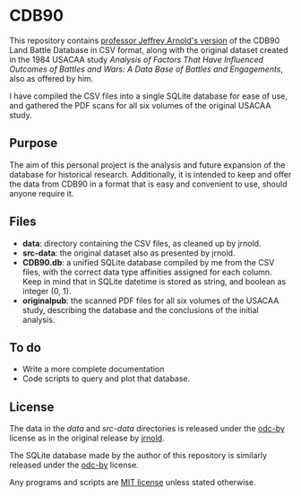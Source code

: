 # CDB90

This repository contains [professor Jeffrey Arnold's version](https://github.com/jrnold/CDB90) of the CDB90 Land Battle Database in CSV format, along with the original dataset created in the 1984 USACAA study *Analysis of Factors That Have Influenced Outcomes of Battles and Wars: A Data Base of Battles and Engagements*, also as offered by him.

I have compiled the CSV files into a single SQLite database for ease of use, and gathered the PDF scans for all six volumes of the original USACAA study.

## Purpose

The aim of this personal project is the analysis and future expansion of the database for historical research. Additionally, it is intended to keep and offer the data from CDB90 in a format that is easy and convenient to use, should anyone require it.

## Files

* **data**: directory containing the CSV files, as cleaned up by jrnold.
* **src-data**: the original dataset also as presented by jrnold.
* **CDB90.db**: a unified SQLite database compiled by me from the CSV files, with the correct data type affinities assigned for each column. Keep in mind that in SQLite datetime is stored as string, and boolean as integer (0, 1).
* **originalpub**: the scanned PDF files for all six volumes of the USACAA study, describing the database and the conclusions of the initial analysis.

## To do

* Write a more complete documentation
* Code scripts to query and plot that database.

## License

The data in the *data* and *src-data* directories is released under the [odc-by](https://opendatacommons.org/licenses/by/) license as in the original release by [jrnold](https://github.com/jrnold/CDB90).

The SQLite database made by the author of this repository is similarly released under the [odc-by](https://opendatacommons.org/licenses/by/) license.

Any programs and scripts are [MIT license](https://opensource.org/licenses/MIT) unless stated otherwise.
